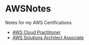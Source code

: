 # AWSNotes
Notes for my AWS Certifications.
- [AWS Cloud Practitioner](/CPP.html)
- [AWS Solutions Architect Associate](/SAA.html)
